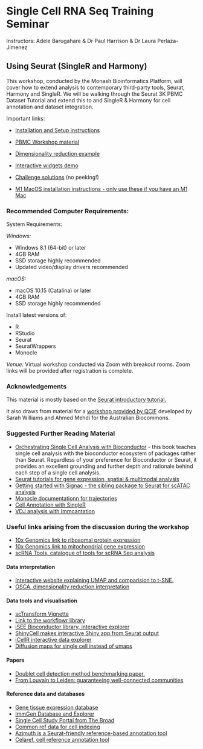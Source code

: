# Single Cell RNA Seq Training Seminar


Instructors: Adele Barugahare & Dr Paul Harrison & Dr Laura Perlaza-Jimenez

## Using Seurat (SingleR and Harmony)

This workshop, conducted by the Monash Bioinformatics Platform, will cover how to extend analysis to contemporary third-party tools, Seurat, Harmony and SingleR. We will be walking through the Seurat 3K PBMC Dataset Tutorial and extend this to and SingleR & Harmony for cell annotation and dataset integration.

Important links:

* [Installation and Setup instructions](installation.html)
* [PBMC Workshop material](pbmc3k_tutorial.html)

* [Dimensionality reduction example](dimred.html)
* [Interactive widgets demo](interact.html)

* [Challenge solutions](solutions.html) (no peeking!)
* [M1 MacOS installation instructions - only use these if you have an M1 Mac](macos_installation.html)

### Recommended Computer Requirements:

System Requirements:

*Windows:*

* Windows 8.1 (64-bit) or later
* 4GB RAM
* SSD storage highly recommended
* Updated video/display drivers recommended

*macOS:*

* macOS 10.15 (Catalina) or later
* 4GB RAM
* SSD storage highly recommended

Install latest versions of:
* R
* RStudio
* Seurat
* SeuratWrappers
* Monocle

*Venue:* Virtual workshop conducted via Zoom with breakout rooms. Zoom links will be provided after registration is complete.

### Acknowledgements

This material is mostly based on the [Seurat introductory tutorial.](https://satijalab.org/seurat/articles/pbmc3k_tutorial.html)

It also draws from material for a [workshop provided by QCIF](https://swbioinf.github.io/scRNAseqInR_Doco/index.html) developed by Sarah Williams and Ahmed Mehdi for the Australian Biocommons.


### Suggested Further Reading Material

* [Orchestrating Single Cell Analysis with Bioconductor](https://bioconductor.org/books/release/OSCA/) - this book teaches single cell analysis with the bioconductor ecosystem of packages rather than Seurat. Regardless of your preference for Bioconductor or Seurat, it provides an excellent grounding and further depth and rationale behind each step of a single cell analysis.
* [Seurat tutorials for gene expression, spatial & multimodal analysis](https://satijalab.org/seurat/articles/get_started.html)
* [Getting started with Signac - the sibling package to Seurat for scATAC analysis](https://satijalab.org/signac/articles/overview.html)
* [Monocle documentationn for trajectories](https://cole-trapnell-lab.github.io/monocle3/docs/trajectories/)
* [Cell Annotation with SingleR](http://bioconductor.org/books/devel/SingleRBook/)
* [VDJ analysis with Immcantation](https://immcantation.readthedocs.io/en/stable/)

### Useful links arising from the discussion during the workshop
*	[10x Genomics link to ribosomal protein expression](https://kb.10xgenomics.com/hc/en-us/articles/218169723-What-fraction-of-reads-map-to-ribosomal-proteins-)
*	[10x Genomics link to mitochondrial gene expression](https://kb.10xgenomics.com/hc/en-us/articles/360001086611-Why-do-I-see-a-high-level-of-mitochondrial-gene-expression-)
*   [scRNA Tools, catalogue of tools for scRNA Seq analysis](https://www.scrna-tools.org/)
#### Data interpretation
*	[Interactive website explaining UMAP and comparision to t-SNE.](https://pair-code.github.io/understanding-umap/)
*	[OSCA, dimensionality reduction interpretation](http://bioconductor.org/books/3.14/OSCA.basic/dimensionality-reduction.html#visualization-interpretation)
#### Data tools and visualisation 
*	[scTransform Vignette](https://satijalab.org/seurat/articles/sctransform_vignette.html)
*	[Link to the workflowr library](https://github.com/jdblischak/workflowr)
*	[iSEE Bioconductor library, interactive explorer](https://bioconductor.org/packages/release/bioc/html/iSEE.html)
*	[ShinyCell makes interactive Shiny app from Seurat output](https://github.com/SGDDNB/ShinyCell)
*	[iCellR interactive data explorer](https://github.com/rezakj/iCellR)
*	[Diffusion maps for single cell instead of umaps](https://www.helmholtz-munich.de/icb/research/groups/marr-lab/software/destiny/index.html)
#### Papers
*   [Doublet cell detection method benchmarking paper.](https://www.cell.com/cell-systems/fulltext/S2405-4712(20)30459-2)
*	[From Louvain to Leiden: guaranteeing well-connected communities](https://www.nature.com/articles/s41598-019-41695-z)

#### Reference data and databases
*	[Gene tissue expression database](https://gtexportal.org/home/)
*	[ImmGen Database and Explorer](https://www.immgen.org/Databrowser19/DatabrowserPage.html)
*	[Single Cell Study Portal from The Broad](https://singlecell.broadinstitute.org/single_cell)
*	[Common ref data for cell indexing](http://bioconductor.org/packages/release/data/experiment/vignettes/celldex/inst/doc/userguide.html#2_General-purpose_references)
*	[Azimuth is a Seurat-friendly reference-based annotation tool](https://azimuth.hubmapconsortium.org/references/#Human%20-%20PBMC)
*	[Celaref, cell reference annotation tool](https://www.bioconductor.org/packages/release/bioc/html/celaref.html)


